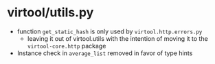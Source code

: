 # virtool/utils.py

- function `get_static_hash` is only used by `virtool.http.errors.py`
    - leaving it out of virtool.utils with the intention of moving it to the 
      `virtool-core.http` package
- Instance check in `average_list` removed in favor of type hints